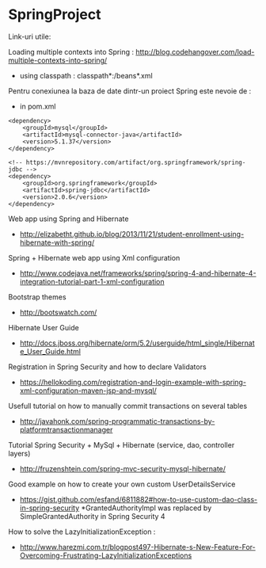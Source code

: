 # SpringProject

Link-uri utile:

Loading multiple contexts into Spring : http://blog.codehangover.com/load-multiple-contexts-into-spring/
- using classpath : classpath*:/beans*.xml

Pentru conexiunea la baza de date dintr-un proiect Spring este nevoie de :
- in pom.xml
<!-- MySQL -->
	<dependency>
		<groupId>mysql</groupId>
		<artifactId>mysql-connector-java</artifactId>
		<version>5.1.37</version>
	</dependency>

	<!-- https://mvnrepository.com/artifact/org.springframework/spring-jdbc -->
	<dependency>
		<groupId>org.springframework</groupId>
		<artifactId>spring-jdbc</artifactId>
		<version>2.0.6</version>
	</dependency>
	
	
	
Web app using Spring and Hibernate
- http://elizabetht.github.io/blog/2013/11/21/student-enrollment-using-hibernate-with-spring/

Spring + Hibernate web app using Xml configuration 
- http://www.codejava.net/frameworks/spring/spring-4-and-hibernate-4-integration-tutorial-part-1-xml-configuration

Bootstrap themes
- http://bootswatch.com/

Hibernate User Guide
- http://docs.jboss.org/hibernate/orm/5.2/userguide/html_single/Hibernate_User_Guide.html

Registration in Spring Security and how to declare Validators
- https://hellokoding.com/registration-and-login-example-with-spring-xml-configuration-maven-jsp-and-mysql/

Usefull tutorial on how to manually commit transactions on several tables
- http://javahonk.com/spring-programmatic-transactions-by-platformtransactionmanager

Tutorial Spring Security + MySql + Hibernate (service, dao, controller layers)
- http://fruzenshtein.com/spring-mvc-security-mysql-hibernate/

Good example on how to create your own custom UserDetailsService
- https://gist.github.com/esfand/6811882#how-to-use-custom-dao-class-in-spring-security
*GrantedAuthorityImpl was replaced by SimpleGrantedAuthority in Spring Security 4

How to solve the LazyInitializationException :
- http://www.harezmi.com.tr/blogpost497-Hibernate-s-New-Feature-For-Overcoming-Frustrating-LazyInitializationExceptions
